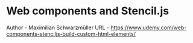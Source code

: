 # Web components and Stencil.js

Author - Maximilian Schwarzmüller
URL - https://www.udemy.com/web-components-stenciljs-build-custom-html-elements/
